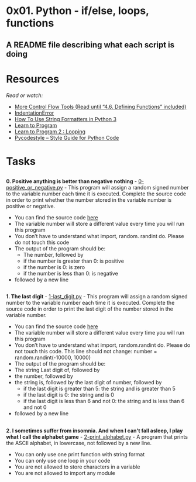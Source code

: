 # 0x01. Python - if/else, loops, functions

## A README file describing what each script is doing

# Resources
_Read or watch:_

 * [More Control Flow Tools (Read until “4.6. Defining Functions” included)](https://docs.python.org/3/tutorial/controlflow.html)
 * [IndentationError](https://www.youtube.com/watch?v=1QXOd2ZQs-Q)
 * [How To Use String Formatters in Python 3](https://www.digitalocean.com/community/tutorials/how-to-use-string-formatters-in-python-3)
 * [Learn to Program](https://www.youtube.com/playlist?list=PLGLfVvz_LVvTn3cK5e6LjhgGiSeVlIRwt)
 * [Learn to Program 2 : Looping](https://www.youtube.com/playlist?list=PLGLfVvz_LVvTn3cK5e6LjhgGiSeVlIRwt)
 * [Pycodestyle – Style Guide for Python Code](https://pypi.org/project/pycodestyle/)

##
# Tasks
##

__0. Positive anything is better than negative nothing__ - [0-positive_or_negative.py](./0-positive_or_negative.py) - This program will assign a random signed number to the variable number each time it is executed. Complete the source code in order to print whether the number stored in the variable number is positive or negative.
   * You can find the source code [here](https://github.com/alx-tools/0x01.py/blob/master/1-last_digit_py)
   * The variable number will store a different value every time you will run this program
   * You don’t have to understand what import, random. randint do. Please do not touch this code
   * The output of the program should be:
     * The number, followed by
     * if the number is greater than 0: is positive
     * if the number is 0: is zero
     * if the number is less than 0: is negative
   * followed by a new line
##
__1. The last digit__ - [1-last_digit.py](./1-last_digit.py) - This program will assign a random signed number to the variable number each time it is executed. Complete the source code in order to print the last digit of the number stored in the variable number.
   * You can find the source code [here](https://github.com/alx-tools/0x01.py/blob/master/1-last_digit_py)
   * The variable number will store a different value every time you will run this program
   * You don’t have to understand what import, random.randint do. Please do not touch this code. This line should not change: number = random.randint(-10000, 10000)
   * The output of the program should be:
   * The string Last digit of, followed by
   * the number, followed by
   * the string is, followed by the last digit of number, followed by
       * if the last digit is greater than 5: the string and is greater than 5
       * if the last digit is 0: the string and is 0
       * if the last digit is less than 6 and not 0: the string and is less than 6 and not 0
   * followed by a new line
##
__2. I sometimes suffer from insomnia. And when I can't fall asleep, I play what I call the alphabet game__ - [2-print_alphabet.py](./2-print_alphabet.py) - A program that prints the ASCII alphabet, in lowercase, not followed by a new line.
   * You can only use one print function with string format
   * You can only use one loop in your code
   * You are not allowed to store characters in a variable
   * You are not allowed to import any module